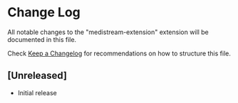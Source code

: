 # Change Log

All notable changes to the "medistream-extension" extension will be documented in this file.

Check [Keep a Changelog](http://keepachangelog.com/) for recommendations on how to structure this file.

## [Unreleased]

- Initial release